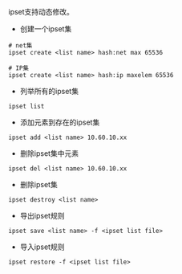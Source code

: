 

ipset支持动态修改。

* 创建一个ipset集

```shell
# net集
ipset create <list name> hash:net max 65536

# IP集
ipset create <list name> hash:ip maxelem 65536
```

* 列举所有的ipset集

```shell
ipset list
```

* 添加元素到存在的ipset集

```shell
ipset add <list name> 10.60.10.xx
```

* 删除ipset集中元素

```shell
ipset del <list name> 10.60.10.xx
```

* 删除ipset集

```shell
ipset destroy <list name>
```

* 导出ipset规则

```shell
ipset save <list name> -f <ipset list file>
```

* 导入ipset规则

```shell
ipset restore -f <ipset list file>
```
